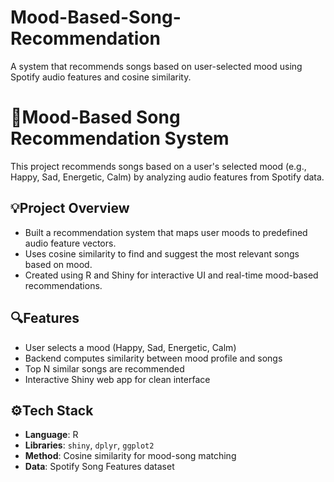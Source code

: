 # Mood-Based-Song-Recommendation
A system that recommends songs based on user-selected mood using Spotify audio features and cosine similarity.

# 🎵Mood-Based Song Recommendation System
This project recommends songs based on a user's selected mood (e.g., Happy, Sad, Energetic, Calm) by analyzing audio features from Spotify data.

## 💡Project Overview
- Built a recommendation system that maps user moods to predefined audio feature vectors.
- Uses cosine similarity to find and suggest the most relevant songs based on mood.
- Created using R and Shiny for interactive UI and real-time mood-based recommendations.

## 🔍Features
- User selects a mood (Happy, Sad, Energetic, Calm)
- Backend computes similarity between mood profile and songs
- Top N similar songs are recommended
- Interactive Shiny web app for clean interface

## ⚙️Tech Stack
- **Language**: R
- **Libraries**: `shiny`, `dplyr`, `ggplot2`
- **Method**: Cosine similarity for mood-song matching
- **Data**: Spotify Song Features dataset
